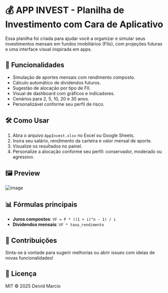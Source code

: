 # 💰 APP INVEST - Planilha de Investimento com Cara de Aplicativo

Essa planilha foi criada para ajudar você a organizar e simular seus investimentos mensais em fundos imobiliários (FIIs), com projeções futuras e uma interface visual inspirada em apps.

## 📌 Funcionalidades

- Simulação de aportes mensais com rendimento composto.
- Cálculo automático de dividendos futuros.
- Sugestão de alocação por tipo de FII.
- Visual de dashboard com gráficos e indicadores.
- Cenários para 2, 5, 10, 20 e 30 anos.
- Personalizável conforme seu perfil de risco.

## 🛠️ Como Usar

1. Abra o arquivo `AppInvest.xlsx` no Excel ou Google Sheets.
2. Insira seu salário, rendimento da carteira e valor mensal de aporte.
3. Visualize os resultados no painel.
4. Personalize a alocação conforme seu perfil: conservador, moderado ou agressivo.

## 🖼️ Preview

![image](https://github.com/user-attachments/assets/f45df56f-5dbc-4487-8ec9-9f9e4694cf88)

## 📊 Fórmulas principais

- **Juros compostos**: `VF = P * ((1 + i)^n - 1) / i`
- **Dividendos mensais**: `VF * taxa_rendimento`

## 📢 Contribuições

Sinta-se à vontade para sugerir melhorias ou abrir issues com ideias de novas funcionalidades!

## 📃 Licença

MIT © 2025 Deivid Marcio
